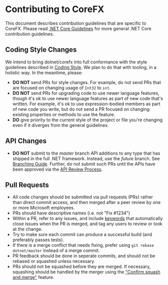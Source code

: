 Contributing to CoreFX
======================

This document describes contribution guidelines that are specific to CoreFX. Please read [.NET Core Guidelines](https://github.com/dotnet/coreclr/blob/master/Documentation/project-docs/contributing.md) for more general .NET Core contribution guidelines.

Coding Style Changes
--------------------

We intend to bring dotnet/corefx into full conformance with the style guidelines described in [Coding Style](../coding-guidelines/coding-style.md). We plan to do that with tooling, in a holistic way. In the meantime, please:

* **DO NOT** send PRs for style changes. For example, do not send PRs that are focused on changing usage of ```Int32``` to ```int```.
* **DO NOT** send PRs for upgrading code to use newer language features, though it's ok to use newer language features as part of new code that's written.  For example, it's ok to use expression-bodied members as part of new code you write, but do not send a PR focused on changing existing properties or methods to use the feature.
* **DO** give priority to the current style of the project or file you're changing even if it diverges from the general guidelines.

API Changes
-----------

* **DO NOT** submit to the *master* branch API additions to any type that has shipped in the full .NET framework. Instead, use the *future* branch. See [Branching Guide](branching-guide.md). Further, do not submit such PRs until the APIs have been approved via the [API Review Process](api-review-process.md).

Pull Requests
-------------

* All code changes should be submitted via pull requests (PRs) rather than direct commit access, and then merged after a peer review by one or more Microsoft employees.
* PRs should have descriptive names (i.e. not "Fix #1234")
* Within a PR, refer to any issues, and include [keywords](https://help.github.com/articles/closing-issues-via-commit-messages/) that automatically close issues when the PR is merged, and tag any users to review or look at the change.
* Try to make sure each commit can produce a successful build (and preferably passes tests).
* If there is a merge conflict that needs fixing, prefer using `git rebase dotnet/master` instead of a merge commit.
* PR feedback should be done in seperate commits, and should not be rebased or squashed unless necessary.
* PRs should not be squashed before they are merged. If necessary, squashing should be handled by the merger using the ["Confirm squash and merge"](https://github.com/blog/2141-squash-your-commits) feature.
